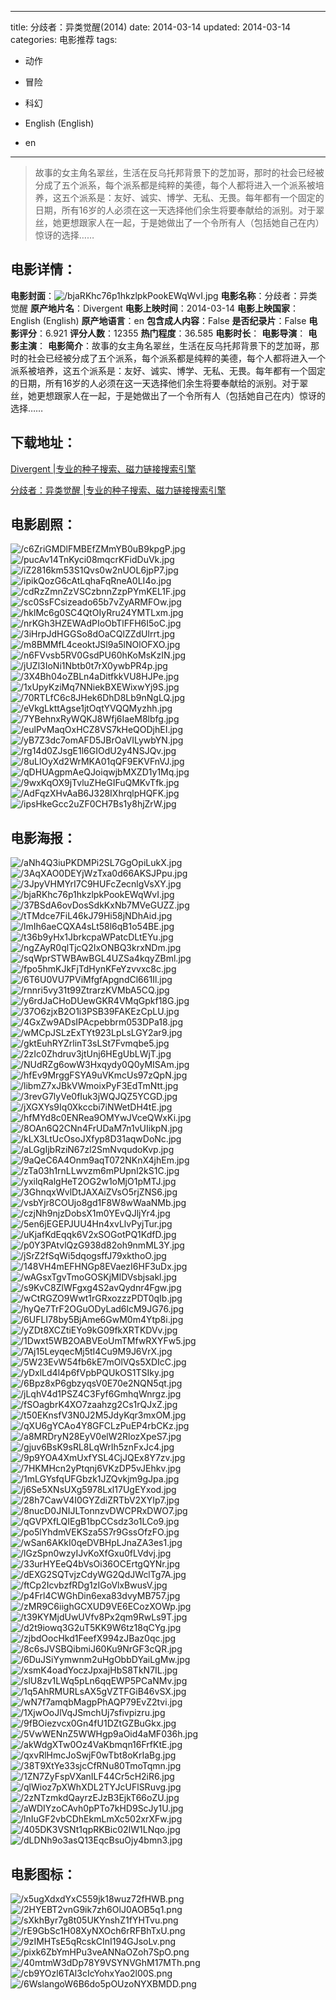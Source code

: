 
---
title: 分歧者：异类觉醒(2014)
date: 2014-03-14
updated: 2014-03-14
categories: 电影推荐
tags:
- 动作
- 冒险
- 科幻

- English (English)
- en
---


> 故事的女主角名翠丝，生活在反乌托邦背景下的芝加哥，那时的社会已经被分成了五个派系，每个派系都是纯粹的美德，每个人都将进入一个派系被培养，这五个派系是：友好、诚实、博学、无私、无畏。每年都有一个固定的日期，所有16岁的人必须在这一天选择他们余生将要奉献给的派别。对于翠丝，她更想跟家人在一起，于是她做出了一个令所有人（包括她自己在内）惊讶的选择……

## **电影详情**：

**电影封面**：<img src="https://image.tmdb.org/t/p/w200/bjaRKhc76p1hkzlpkPookEWqWvI.jpg" alt="/bjaRKhc76p1hkzlpkPookEWqWvI.jpg" title="/bjaRKhc76p1hkzlpkPookEWqWvI.jpg">
**电影名称**：分歧者：异类觉醒
**原产地片名**：Divergent
**电影上映时间**：2014-03-14
**电影上映国家**：English (English)
**原产地语言**：en
**包含成人内容**：False
**是否纪录片**：False
**电影评分**：6.921
**评分人数**：12355
**热门程度**：36.585
**电影时长**：
**电影导演**：
**电影主演**：
**电影简介**：故事的女主角名翠丝，生活在反乌托邦背景下的芝加哥，那时的社会已经被分成了五个派系，每个派系都是纯粹的美德，每个人都将进入一个派系被培养，这五个派系是：友好、诚实、博学、无私、无畏。每年都有一个固定的日期，所有16岁的人必须在这一天选择他们余生将要奉献给的派别。对于翠丝，她更想跟家人在一起，于是她做出了一个令所有人（包括她自己在内）惊讶的选择……

## **下载地址**：
[Divergent |专业的种子搜索、磁力链接搜索引擎](https://movie.amd794.com:2083/?search=Divergent&ordering=&mode=match_phrase&page_size=10&page=1)

[分歧者：异类觉醒 |专业的种子搜索、磁力链接搜索引擎](https://movie.amd794.com:2083/?search=%E5%88%86%E6%AD%A7%E8%80%85%EF%BC%9A%E5%BC%82%E7%B1%BB%E8%A7%89%E9%86%92&ordering=&mode=match_phrase&page_size=10&page=1)
 

## **电影剧照**：
<img src="https://image.tmdb.org/t/p/original/c6ZriGMDlFMBEfZMmYB0uB9kpgP.jpg" alt="/c6ZriGMDlFMBEfZMmYB0uB9kpgP.jpg" title="/c6ZriGMDlFMBEfZMmYB0uB9kpgP.jpg"><img src="https://image.tmdb.org/t/p/original/pucAv14TnKyci08mqcrKFidDuVk.jpg" alt="/pucAv14TnKyci08mqcrKFidDuVk.jpg" title="/pucAv14TnKyci08mqcrKFidDuVk.jpg"><img src="https://image.tmdb.org/t/p/original/iZ2816km53S1Qvs0w2nUOL6jpP7.jpg" alt="/iZ2816km53S1Qvs0w2nUOL6jpP7.jpg" title="/iZ2816km53S1Qvs0w2nUOL6jpP7.jpg"><img src="https://image.tmdb.org/t/p/original/ipikQozG6cAtLqhaFqRneA0LI4o.jpg" alt="/ipikQozG6cAtLqhaFqRneA0LI4o.jpg" title="/ipikQozG6cAtLqhaFqRneA0LI4o.jpg"><img src="https://image.tmdb.org/t/p/original/cdRzZmnZzVSCzbnnZzpPYmKEL1F.jpg" alt="/cdRzZmnZzVSCzbnnZzpPYmKEL1F.jpg" title="/cdRzZmnZzVSCzbnnZzpPYmKEL1F.jpg"><img src="https://image.tmdb.org/t/p/original/sc0SsFCsizeado65b7vZyARMFOw.jpg" alt="/sc0SsFCsizeado65b7vZyARMFOw.jpg" title="/sc0SsFCsizeado65b7vZyARMFOw.jpg"><img src="https://image.tmdb.org/t/p/original/hklMc6g0SC4QtOIyRru24YMTLxm.jpg" alt="/hklMc6g0SC4QtOIyRru24YMTLxm.jpg" title="/hklMc6g0SC4QtOIyRru24YMTLxm.jpg"><img src="https://image.tmdb.org/t/p/original/nrKGh3HZEWAdPIoObTlFFH6I5oC.jpg" alt="/nrKGh3HZEWAdPIoObTlFFH6I5oC.jpg" title="/nrKGh3HZEWAdPIoObTlFFH6I5oC.jpg"><img src="https://image.tmdb.org/t/p/original/3iHrpJdHGGSo8dOaCQlZZdUlrrt.jpg" alt="/3iHrpJdHGGSo8dOaCQlZZdUlrrt.jpg" title="/3iHrpJdHGGSo8dOaCQlZZdUlrrt.jpg"><img src="https://image.tmdb.org/t/p/original/m8BMMfL4ceoktJSl9a5lNOlOFXO.jpg" alt="/m8BMMfL4ceoktJSl9a5lNOlOFXO.jpg" title="/m8BMMfL4ceoktJSl9a5lNOlOFXO.jpg"><img src="https://image.tmdb.org/t/p/original/n6FVvsb5RV0GsdPU60hKoMsKzIN.jpg" alt="/n6FVvsb5RV0GsdPU60hKoMsKzIN.jpg" title="/n6FVvsb5RV0GsdPU60hKoMsKzIN.jpg"><img src="https://image.tmdb.org/t/p/original/jUZl3IoNi1Nbtb0t7rX0ywbPR4p.jpg" alt="/jUZl3IoNi1Nbtb0t7rX0ywbPR4p.jpg" title="/jUZl3IoNi1Nbtb0t7rX0ywbPR4p.jpg"><img src="https://image.tmdb.org/t/p/original/3X4Bh04oZBLn4aDitfkkVU8HJPe.jpg" alt="/3X4Bh04oZBLn4aDitfkkVU8HJPe.jpg" title="/3X4Bh04oZBLn4aDitfkkVU8HJPe.jpg"><img src="https://image.tmdb.org/t/p/original/1xUpyKziMq7NNiekBXEWixwYj9S.jpg" alt="/1xUpyKziMq7NNiekBXEWixwYj9S.jpg" title="/1xUpyKziMq7NNiekBXEWixwYj9S.jpg"><img src="https://image.tmdb.org/t/p/original/70RTLfC6c8JHek6DhD8Lb9nNgLQ.jpg" alt="/70RTLfC6c8JHek6DhD8Lb9nNgLQ.jpg" title="/70RTLfC6c8JHek6DhD8Lb9nNgLQ.jpg"><img src="https://image.tmdb.org/t/p/original/eVkgLkttAgse1jtOqtYVQQMyzhh.jpg" alt="/eVkgLkttAgse1jtOqtYVQQMyzhh.jpg" title="/eVkgLkttAgse1jtOqtYVQQMyzhh.jpg"><img src="https://image.tmdb.org/t/p/original/7YBehnxRyWQKJ8Wfj6IaeM8lbfg.jpg" alt="/7YBehnxRyWQKJ8Wfj6IaeM8lbfg.jpg" title="/7YBehnxRyWQKJ8Wfj6IaeM8lbfg.jpg"><img src="https://image.tmdb.org/t/p/original/eulPvMaqOxHCZ8VS7kHeQODjhEI.jpg" alt="/eulPvMaqOxHCZ8VS7kHeQODjhEI.jpg" title="/eulPvMaqOxHCZ8VS7kHeQODjhEI.jpg"><img src="https://image.tmdb.org/t/p/original/yB7Z3dc7omAFD5JBrOaVILywbYN.jpg" alt="/yB7Z3dc7omAFD5JBrOaVILywbYN.jpg" title="/yB7Z3dc7omAFD5JBrOaVILywbYN.jpg"><img src="https://image.tmdb.org/t/p/original/rg14d0ZJsgE1l6GIOdU2y4NSJQv.jpg" alt="/rg14d0ZJsgE1l6GIOdU2y4NSJQv.jpg" title="/rg14d0ZJsgE1l6GIOdU2y4NSJQv.jpg"><img src="https://image.tmdb.org/t/p/original/8uLlOyXd2WrMKA01qQF9EKVFnVJ.jpg" alt="/8uLlOyXd2WrMKA01qQF9EKVFnVJ.jpg" title="/8uLlOyXd2WrMKA01qQF9EKVFnVJ.jpg"><img src="https://image.tmdb.org/t/p/original/qDHUAgpmAeQJoiqwjbMXZD1y1Mq.jpg" alt="/qDHUAgpmAeQJoiqwjbMXZD1y1Mq.jpg" title="/qDHUAgpmAeQJoiqwjbMXZD1y1Mq.jpg"><img src="https://image.tmdb.org/t/p/original/9wxKqOX9jTvluZHeGIFuQMKvTfk.jpg" alt="/9wxKqOX9jTvluZHeGIFuQMKvTfk.jpg" title="/9wxKqOX9jTvluZHeGIFuQMKvTfk.jpg"><img src="https://image.tmdb.org/t/p/original/AdFqzXHvAaB6J328IXhrqlpHQFK.jpg" alt="/AdFqzXHvAaB6J328IXhrqlpHQFK.jpg" title="/AdFqzXHvAaB6J328IXhrqlpHQFK.jpg"><img src="https://image.tmdb.org/t/p/original/ipsHkeGcc2uZF0CH7Bs1y8hjZrW.jpg" alt="/ipsHkeGcc2uZF0CH7Bs1y8hjZrW.jpg" title="/ipsHkeGcc2uZF0CH7Bs1y8hjZrW.jpg">

## **电影海报**：
<img src="https://image.tmdb.org/t/p/original/aNh4Q3iuPKDMPi2SL7GgOpiLukX.jpg" alt="/aNh4Q3iuPKDMPi2SL7GgOpiLukX.jpg" title="/aNh4Q3iuPKDMPi2SL7GgOpiLukX.jpg"><img src="https://image.tmdb.org/t/p/original/3AqXAO0DEYjWzTxa0d66AKSJPpu.jpg" alt="/3AqXAO0DEYjWzTxa0d66AKSJPpu.jpg" title="/3AqXAO0DEYjWzTxa0d66AKSJPpu.jpg"><img src="https://image.tmdb.org/t/p/original/3JpyVHMYrI7C9HUFcZecnlgVsXY.jpg" alt="/3JpyVHMYrI7C9HUFcZecnlgVsXY.jpg" title="/3JpyVHMYrI7C9HUFcZecnlgVsXY.jpg"><img src="https://image.tmdb.org/t/p/original/bjaRKhc76p1hkzlpkPookEWqWvI.jpg" alt="/bjaRKhc76p1hkzlpkPookEWqWvI.jpg" title="/bjaRKhc76p1hkzlpkPookEWqWvI.jpg"><img src="https://image.tmdb.org/t/p/original/37BSdA6ovDosSdkKxNb7MVeGUZZ.jpg" alt="/37BSdA6ovDosSdkKxNb7MVeGUZZ.jpg" title="/37BSdA6ovDosSdkKxNb7MVeGUZZ.jpg"><img src="https://image.tmdb.org/t/p/original/tTMdce7FiL46kJ79Hi58jNDhAid.jpg" alt="/tTMdce7FiL46kJ79Hi58jNDhAid.jpg" title="/tTMdce7FiL46kJ79Hi58jNDhAid.jpg"><img src="https://image.tmdb.org/t/p/original/lmIh6aeCQXA4sLt58l6qB1o54BE.jpg" alt="/lmIh6aeCQXA4sLt58l6qB1o54BE.jpg" title="/lmIh6aeCQXA4sLt58l6qB1o54BE.jpg"><img src="https://image.tmdb.org/t/p/original/t36b9yHx1JbrkcpaWPatcDLtEYu.jpg" alt="/t36b9yHx1JbrkcpaWPatcDLtEYu.jpg" title="/t36b9yHx1JbrkcpaWPatcDLtEYu.jpg"><img src="https://image.tmdb.org/t/p/original/ngZAyR0qlTjcQ2IxONBQ3krxNDm.jpg" alt="/ngZAyR0qlTjcQ2IxONBQ3krxNDm.jpg" title="/ngZAyR0qlTjcQ2IxONBQ3krxNDm.jpg"><img src="https://image.tmdb.org/t/p/original/sqWprSTWBAwBGL4UZSa4kqyZBml.jpg" alt="/sqWprSTWBAwBGL4UZSa4kqyZBml.jpg" title="/sqWprSTWBAwBGL4UZSa4kqyZBml.jpg"><img src="https://image.tmdb.org/t/p/original/fpo5hmKJkFjTdHynKFeYzvvxc8c.jpg" alt="/fpo5hmKJkFjTdHynKFeYzvvxc8c.jpg" title="/fpo5hmKJkFjTdHynKFeYzvvxc8c.jpg"><img src="https://image.tmdb.org/t/p/original/6T6U0VU7PViMfgfApgndCl661Il.jpg" alt="/6T6U0VU7PViMfgfApgndCl661Il.jpg" title="/6T6U0VU7PViMfgfApgndCl661Il.jpg"><img src="https://image.tmdb.org/t/p/original/rnnri5vy31t99ZtrarzKVMbA5CQ.jpg" alt="/rnnri5vy31t99ZtrarzKVMbA5CQ.jpg" title="/rnnri5vy31t99ZtrarzKVMbA5CQ.jpg"><img src="https://image.tmdb.org/t/p/original/y6rdJaCHoDUewGKR4VMqGpkf18G.jpg" alt="/y6rdJaCHoDUewGKR4VMqGpkf18G.jpg" title="/y6rdJaCHoDUewGKR4VMqGpkf18G.jpg"><img src="https://image.tmdb.org/t/p/original/37O6zjxB2O1i3PSB39FAKEzCpLU.jpg" alt="/37O6zjxB2O1i3PSB39FAKEzCpLU.jpg" title="/37O6zjxB2O1i3PSB39FAKEzCpLU.jpg"><img src="https://image.tmdb.org/t/p/original/4GxZw9ADsIPAcpebbrm053DPa18.jpg" alt="/4GxZw9ADsIPAcpebbrm053DPa18.jpg" title="/4GxZw9ADsIPAcpebbrm053DPa18.jpg"><img src="https://image.tmdb.org/t/p/original/wMCpJSLzExTYt923LpLsLGY2ar9.jpg" alt="/wMCpJSLzExTYt923LpLsLGY2ar9.jpg" title="/wMCpJSLzExTYt923LpLsLGY2ar9.jpg"><img src="https://image.tmdb.org/t/p/original/gktEuhRYZrlinT3sLSt7Fvmqbe5.jpg" alt="/gktEuhRYZrlinT3sLSt7Fvmqbe5.jpg" title="/gktEuhRYZrlinT3sLSt7Fvmqbe5.jpg"><img src="https://image.tmdb.org/t/p/original/2zIc0Zhdruv3jtUnj6HEgUbLWjT.jpg" alt="/2zIc0Zhdruv3jtUnj6HEgUbLWjT.jpg" title="/2zIc0Zhdruv3jtUnj6HEgUbLWjT.jpg"><img src="https://image.tmdb.org/t/p/original/NUdRZg6owW3Hxqydy0Q0yMISAm.jpg" alt="/NUdRZg6owW3Hxqydy0Q0yMISAm.jpg" title="/NUdRZg6owW3Hxqydy0Q0yMISAm.jpg"><img src="https://image.tmdb.org/t/p/original/hfEv9MrggFSYA9uVKmcUs97zQpN.jpg" alt="/hfEv9MrggFSYA9uVKmcUs97zQpN.jpg" title="/hfEv9MrggFSYA9uVKmcUs97zQpN.jpg"><img src="https://image.tmdb.org/t/p/original/libmZ7xJBkVWmoixPyF3EdTmNtt.jpg" alt="/libmZ7xJBkVWmoixPyF3EdTmNtt.jpg" title="/libmZ7xJBkVWmoixPyF3EdTmNtt.jpg"><img src="https://image.tmdb.org/t/p/original/3revG7lyVe0fIuk3jWQJQZ5YCGD.jpg" alt="/3revG7lyVe0fIuk3jWQJQZ5YCGD.jpg" title="/3revG7lyVe0fIuk3jWQJQZ5YCGD.jpg"><img src="https://image.tmdb.org/t/p/original/jXGXYs9Iq0Xkccbi7iNWetDH4tE.jpg" alt="/jXGXYs9Iq0Xkccbi7iNWetDH4tE.jpg" title="/jXGXYs9Iq0Xkccbi7iNWetDH4tE.jpg"><img src="https://image.tmdb.org/t/p/original/hfMYd8c0ENRea9OMYwJVceQWxKi.jpg" alt="/hfMYd8c0ENRea9OMYwJVceQWxKi.jpg" title="/hfMYd8c0ENRea9OMYwJVceQWxKi.jpg"><img src="https://image.tmdb.org/t/p/original/8OAn6Q2CNn4FrUDaM7n1vUIikpN.jpg" alt="/8OAn6Q2CNn4FrUDaM7n1vUIikpN.jpg" title="/8OAn6Q2CNn4FrUDaM7n1vUIikpN.jpg"><img src="https://image.tmdb.org/t/p/original/kLX3LtUcOsoJXfyp8D31aqwDoNc.jpg" alt="/kLX3LtUcOsoJXfyp8D31aqwDoNc.jpg" title="/kLX3LtUcOsoJXfyp8D31aqwDoNc.jpg"><img src="https://image.tmdb.org/t/p/original/aLGgIjbRziN67zl2SmNvqudoKvp.jpg" alt="/aLGgIjbRziN67zl2SmNvqudoKvp.jpg" title="/aLGgIjbRziN67zl2SmNvqudoKvp.jpg"><img src="https://image.tmdb.org/t/p/original/9aQeC6A4Onm9aqT072NKnX4jhEm.jpg" alt="/9aQeC6A4Onm9aqT072NKnX4jhEm.jpg" title="/9aQeC6A4Onm9aqT072NKnX4jhEm.jpg"><img src="https://image.tmdb.org/t/p/original/zTa03h1rnLLwvzm6mPUpnl2kS1C.jpg" alt="/zTa03h1rnLLwvzm6mPUpnl2kS1C.jpg" title="/zTa03h1rnLLwvzm6mPUpnl2kS1C.jpg"><img src="https://image.tmdb.org/t/p/original/yxilqRalgHeT2OG2w1oMjO1pMTJ.jpg" alt="/yxilqRalgHeT2OG2w1oMjO1pMTJ.jpg" title="/yxilqRalgHeT2OG2w1oMjO1pMTJ.jpg"><img src="https://image.tmdb.org/t/p/original/3GhnqxWvlDtJAXAiZVsO5rjZNS6.jpg" alt="/3GhnqxWvlDtJAXAiZVsO5rjZNS6.jpg" title="/3GhnqxWvlDtJAXAiZVsO5rjZNS6.jpg"><img src="https://image.tmdb.org/t/p/original/vsbYjr8COUjo8gd1F8W8wWaaNMb.jpg" alt="/vsbYjr8COUjo8gd1F8W8wWaaNMb.jpg" title="/vsbYjr8COUjo8gd1F8W8wWaaNMb.jpg"><img src="https://image.tmdb.org/t/p/original/czjNh9njzDobsX1m0YEvQJljYr4.jpg" alt="/czjNh9njzDobsX1m0YEvQJljYr4.jpg" title="/czjNh9njzDobsX1m0YEvQJljYr4.jpg"><img src="https://image.tmdb.org/t/p/original/5en6jEGEPJUU4Hn4xvLlvPyjTur.jpg" alt="/5en6jEGEPJUU4Hn4xvLlvPyjTur.jpg" title="/5en6jEGEPJUU4Hn4xvLlvPyjTur.jpg"><img src="https://image.tmdb.org/t/p/original/uKjafKdEqqk6V2xSOGotPQ1KdfD.jpg" alt="/uKjafKdEqqk6V2xSOGotPQ1KdfD.jpg" title="/uKjafKdEqqk6V2xSOGotPQ1KdfD.jpg"><img src="https://image.tmdb.org/t/p/original/p0Y3PAtvlQzG938d82oh9nmML3Y.jpg" alt="/p0Y3PAtvlQzG938d82oh9nmML3Y.jpg" title="/p0Y3PAtvlQzG938d82oh9nmML3Y.jpg"><img src="https://image.tmdb.org/t/p/original/jSrZ2fSqWi5dqogsffJ79xkthoO.jpg" alt="/jSrZ2fSqWi5dqogsffJ79xkthoO.jpg" title="/jSrZ2fSqWi5dqogsffJ79xkthoO.jpg"><img src="https://image.tmdb.org/t/p/original/148VH4mEFHNGp8EVaezI6HF3uDx.jpg" alt="/148VH4mEFHNGp8EVaezI6HF3uDx.jpg" title="/148VH4mEFHNGp8EVaezI6HF3uDx.jpg"><img src="https://image.tmdb.org/t/p/original/wAGsxTgvTmoGOSKjMlDVsbjsakl.jpg" alt="/wAGsxTgvTmoGOSKjMlDVsbjsakl.jpg" title="/wAGsxTgvTmoGOSKjMlDVsbjsakl.jpg"><img src="https://image.tmdb.org/t/p/original/s9KvC8ZlWFgxg4S2avQydnr4Fgw.jpg" alt="/s9KvC8ZlWFgxg4S2avQydnr4Fgw.jpg" title="/s9KvC8ZlWFgxg4S2avQydnr4Fgw.jpg"><img src="https://image.tmdb.org/t/p/original/wCtRGZO9Wwt1rGRxozzzPDT0qIb.jpg" alt="/wCtRGZO9Wwt1rGRxozzzPDT0qIb.jpg" title="/wCtRGZO9Wwt1rGRxozzzPDT0qIb.jpg"><img src="https://image.tmdb.org/t/p/original/hyQe7TrF2OGuODyLad6lcM9JG76.jpg" alt="/hyQe7TrF2OGuODyLad6lcM9JG76.jpg" title="/hyQe7TrF2OGuODyLad6lcM9JG76.jpg"><img src="https://image.tmdb.org/t/p/original/6UFLI78by5BjAme6GwM0m4Ytp8i.jpg" alt="/6UFLI78by5BjAme6GwM0m4Ytp8i.jpg" title="/6UFLI78by5BjAme6GwM0m4Ytp8i.jpg"><img src="https://image.tmdb.org/t/p/original/yZDt8XCZtiEYo9kG09fkXRTKDVv.jpg" alt="/yZDt8XCZtiEYo9kG09fkXRTKDVv.jpg" title="/yZDt8XCZtiEYo9kG09fkXRTKDVv.jpg"><img src="https://image.tmdb.org/t/p/original/1Dwxt5WB2OABVEoUmTMfwRXYFw5.jpg" alt="/1Dwxt5WB2OABVEoUmTMfwRXYFw5.jpg" title="/1Dwxt5WB2OABVEoUmTMfwRXYFw5.jpg"><img src="https://image.tmdb.org/t/p/original/7Aj15LeyqecMj5tI4Cu9M9J6VrX.jpg" alt="/7Aj15LeyqecMj5tI4Cu9M9J6VrX.jpg" title="/7Aj15LeyqecMj5tI4Cu9M9J6VrX.jpg"><img src="https://image.tmdb.org/t/p/original/5W23EvW54fb6kE7mOlVQs5XDIcC.jpg" alt="/5W23EvW54fb6kE7mOlVQs5XDIcC.jpg" title="/5W23EvW54fb6kE7mOlVQs5XDIcC.jpg"><img src="https://image.tmdb.org/t/p/original/yDxlLd4l4p6fVpbPQUkOS1TSIky.jpg" alt="/yDxlLd4l4p6fVpbPQUkOS1TSIky.jpg" title="/yDxlLd4l4p6fVpbPQUkOS1TSIky.jpg"><img src="https://image.tmdb.org/t/p/original/6Bpz8xP6gbzyqsV0E70e2NQN5qt.jpg" alt="/6Bpz8xP6gbzyqsV0E70e2NQN5qt.jpg" title="/6Bpz8xP6gbzyqsV0E70e2NQN5qt.jpg"><img src="https://image.tmdb.org/t/p/original/jLqhV4d1PSZ4C3Fyf6GmhqWnrgz.jpg" alt="/jLqhV4d1PSZ4C3Fyf6GmhqWnrgz.jpg" title="/jLqhV4d1PSZ4C3Fyf6GmhqWnrgz.jpg"><img src="https://image.tmdb.org/t/p/original/fSOagbrK4XO7zaahzg2Cs1rQJxZ.jpg" alt="/fSOagbrK4XO7zaahzg2Cs1rQJxZ.jpg" title="/fSOagbrK4XO7zaahzg2Cs1rQJxZ.jpg"><img src="https://image.tmdb.org/t/p/original/t50EKnsfV3N0J2M5JdyKqr3mxOM.jpg" alt="/t50EKnsfV3N0J2M5JdyKqr3mxOM.jpg" title="/t50EKnsfV3N0J2M5JdyKqr3mxOM.jpg"><img src="https://image.tmdb.org/t/p/original/qXU6gYCAo4Y8GFCLzPuEP4rbCKz.jpg" alt="/qXU6gYCAo4Y8GFCLzPuEP4rbCKz.jpg" title="/qXU6gYCAo4Y8GFCLzPuEP4rbCKz.jpg"><img src="https://image.tmdb.org/t/p/original/a8MRDryN28EyV0elW2RlozXpeS7.jpg" alt="/a8MRDryN28EyV0elW2RlozXpeS7.jpg" title="/a8MRDryN28EyV0elW2RlozXpeS7.jpg"><img src="https://image.tmdb.org/t/p/original/gjuv6BsK9sRL8LqWrIh5znFxJc4.jpg" alt="/gjuv6BsK9sRL8LqWrIh5znFxJc4.jpg" title="/gjuv6BsK9sRL8LqWrIh5znFxJc4.jpg"><img src="https://image.tmdb.org/t/p/original/9p9YOA4XmUxfYSL4CjJQEx8Y7zv.jpg" alt="/9p9YOA4XmUxfYSL4CjJQEx8Y7zv.jpg" title="/9p9YOA4XmUxfYSL4CjJQEx8Y7zv.jpg"><img src="https://image.tmdb.org/t/p/original/7HKMHcn2yPtqnj6VKzDP5vJEhkv.jpg" alt="/7HKMHcn2yPtqnj6VKzDP5vJEhkv.jpg" title="/7HKMHcn2yPtqnj6VKzDP5vJEhkv.jpg"><img src="https://image.tmdb.org/t/p/original/1mLGYsfqUFGbzk1JZQvkjm9gJpa.jpg" alt="/1mLGYsfqUFGbzk1JZQvkjm9gJpa.jpg" title="/1mLGYsfqUFGbzk1JZQvkjm9gJpa.jpg"><img src="https://image.tmdb.org/t/p/original/j6Se5XNsUXg5978Lxl17UgEYxod.jpg" alt="/j6Se5XNsUXg5978Lxl17UgEYxod.jpg" title="/j6Se5XNsUXg5978Lxl17UgEYxod.jpg"><img src="https://image.tmdb.org/t/p/original/28h7CawV4I0GYZdiZRTbV2XYIp7.jpg" alt="/28h7CawV4I0GYZdiZRTbV2XYIp7.jpg" title="/28h7CawV4I0GYZdiZRTbV2XYIp7.jpg"><img src="https://image.tmdb.org/t/p/original/8nucD0JNIJLTonnzvDWCPRxDWO7.jpg" alt="/8nucD0JNIJLTonnzvDWCPRxDWO7.jpg" title="/8nucD0JNIJLTonnzvDWCPRxDWO7.jpg"><img src="https://image.tmdb.org/t/p/original/qGVPXfLQIEgB1bpCCsdz3o1LCo9.jpg" alt="/qGVPXfLQIEgB1bpCCsdz3o1LCo9.jpg" title="/qGVPXfLQIEgB1bpCCsdz3o1LCo9.jpg"><img src="https://image.tmdb.org/t/p/original/po5lYhdmVEKSza5S7r9GssOfzFO.jpg" alt="/po5lYhdmVEKSza5S7r9GssOfzFO.jpg" title="/po5lYhdmVEKSza5S7r9GssOfzFO.jpg"><img src="https://image.tmdb.org/t/p/original/wSan6AKkI0qeDVBHpLJnaZA3es1.jpg" alt="/wSan6AKkI0qeDVBHpLJnaZA3es1.jpg" title="/wSan6AKkI0qeDVBHpLJnaZA3es1.jpg"><img src="https://image.tmdb.org/t/p/original/lGzSpn0wzyIJvKoXfGxu0fLVdvj.jpg" alt="/lGzSpn0wzyIJvKoXfGxu0fLVdvj.jpg" title="/lGzSpn0wzyIJvKoXfGxu0fLVdvj.jpg"><img src="https://image.tmdb.org/t/p/original/33urHYEeQ4bVsOi36OCErtgQYNr.jpg" alt="/33urHYEeQ4bVsOi36OCErtgQYNr.jpg" title="/33urHYEeQ4bVsOi36OCErtgQYNr.jpg"><img src="https://image.tmdb.org/t/p/original/dEXG2SQTvjzCdyWG2QdJWclTg7A.jpg" alt="/dEXG2SQTvjzCdyWG2QdJWclTg7A.jpg" title="/dEXG2SQTvjzCdyWG2QdJWclTg7A.jpg"><img src="https://image.tmdb.org/t/p/original/ftCp2IcvbzfRDg1zIGoVlxBwusV.jpg" alt="/ftCp2IcvbzfRDg1zIGoVlxBwusV.jpg" title="/ftCp2IcvbzfRDg1zIGoVlxBwusV.jpg"><img src="https://image.tmdb.org/t/p/original/p4Frl4CWGhDin6exa83dvyMB757.jpg" alt="/p4Frl4CWGhDin6exa83dvyMB757.jpg" title="/p4Frl4CWGhDin6exa83dvyMB757.jpg"><img src="https://image.tmdb.org/t/p/original/zMR9C6iighGCXUD9VE6ECozXOWp.jpg" alt="/zMR9C6iighGCXUD9VE6ECozXOWp.jpg" title="/zMR9C6iighGCXUD9VE6ECozXOWp.jpg"><img src="https://image.tmdb.org/t/p/original/t39KYMjdUwUVfv8Px2qm9RwLs9T.jpg" alt="/t39KYMjdUwUVfv8Px2qm9RwLs9T.jpg" title="/t39KYMjdUwUVfv8Px2qm9RwLs9T.jpg"><img src="https://image.tmdb.org/t/p/original/d2t9iowq3G2uT5KK9W6tz18qCYg.jpg" alt="/d2t9iowq3G2uT5KK9W6tz18qCYg.jpg" title="/d2t9iowq3G2uT5KK9W6tz18qCYg.jpg"><img src="https://image.tmdb.org/t/p/original/zjbdOocHkd1FeefX994zJBaz0qc.jpg" alt="/zjbdOocHkd1FeefX994zJBaz0qc.jpg" title="/zjbdOocHkd1FeefX994zJBaz0qc.jpg"><img src="https://image.tmdb.org/t/p/original/8c6sJVSBQibmiJ60Ku9NrGF3cQR.jpg" alt="/8c6sJVSBQibmiJ60Ku9NrGF3cQR.jpg" title="/8c6sJVSBQibmiJ60Ku9NrGF3cQR.jpg"><img src="https://image.tmdb.org/t/p/original/6DuJSiYymwnm2uHgObbDYaiLgMw.jpg" alt="/6DuJSiYymwnm2uHgObbDYaiLgMw.jpg" title="/6DuJSiYymwnm2uHgObbDYaiLgMw.jpg"><img src="https://image.tmdb.org/t/p/original/xsmK4oadYoczJpxajHbS8TkN7IL.jpg" alt="/xsmK4oadYoczJpxajHbS8TkN7IL.jpg" title="/xsmK4oadYoczJpxajHbS8TkN7IL.jpg"><img src="https://image.tmdb.org/t/p/original/slU8zv1LWq5pLn6qqEWP5PCaNMv.jpg" alt="/slU8zv1LWq5pLn6qqEWP5PCaNMv.jpg" title="/slU8zv1LWq5pLn6qqEWP5PCaNMv.jpg"><img src="https://image.tmdb.org/t/p/original/1q5AhRMURLsAX5gVZTFGiB46vSX.jpg" alt="/1q5AhRMURLsAX5gVZTFGiB46vSX.jpg" title="/1q5AhRMURLsAX5gVZTFGiB46vSX.jpg"><img src="https://image.tmdb.org/t/p/original/wN7f7amqbMagpPhAQP79EvZ2tvi.jpg" alt="/wN7f7amqbMagpPhAQP79EvZ2tvi.jpg" title="/wN7f7amqbMagpPhAQP79EvZ2tvi.jpg"><img src="https://image.tmdb.org/t/p/original/1XjwOoJlVqJSmchUj7sfivpizru.jpg" alt="/1XjwOoJlVqJSmchUj7sfivpizru.jpg" title="/1XjwOoJlVqJSmchUj7sfivpizru.jpg"><img src="https://image.tmdb.org/t/p/original/9fBOiezvcx0Gn4fU1DZtGZBuGkx.jpg" alt="/9fBOiezvcx0Gn4fU1DZtGZBuGkx.jpg" title="/9fBOiezvcx0Gn4fU1DZtGZBuGkx.jpg"><img src="https://image.tmdb.org/t/p/original/5VwWENnZ5WWHgp9aOid4aMF036h.jpg" alt="/5VwWENnZ5WWHgp9aOid4aMF036h.jpg" title="/5VwWENnZ5WWHgp9aOid4aMF036h.jpg"><img src="https://image.tmdb.org/t/p/original/akWdgXTw0Oz4VaKbmqn16FrfKtE.jpg" alt="/akWdgXTw0Oz4VaKbmqn16FrfKtE.jpg" title="/akWdgXTw0Oz4VaKbmqn16FrfKtE.jpg"><img src="https://image.tmdb.org/t/p/original/qxvRlHmcJoSwjF0wTbt8oKrIaBg.jpg" alt="/qxvRlHmcJoSwjF0wTbt8oKrIaBg.jpg" title="/qxvRlHmcJoSwjF0wTbt8oKrIaBg.jpg"><img src="https://image.tmdb.org/t/p/original/38T9XtYe33sjcCfRNu80TmoTqmn.jpg" alt="/38T9XtYe33sjcCfRNu80TmoTqmn.jpg" title="/38T9XtYe33sjcCfRNu80TmoTqmn.jpg"><img src="https://image.tmdb.org/t/p/original/1ZN7ZyFspVXanILF44Cr5cH2iR6.jpg" alt="/1ZN7ZyFspVXanILF44Cr5cH2iR6.jpg" title="/1ZN7ZyFspVXanILF44Cr5cH2iR6.jpg"><img src="https://image.tmdb.org/t/p/original/qlWioz7pXWhXDL2TYJcUFlSRuvg.jpg" alt="/qlWioz7pXWhXDL2TYJcUFlSRuvg.jpg" title="/qlWioz7pXWhXDL2TYJcUFlSRuvg.jpg"><img src="https://image.tmdb.org/t/p/original/2zNTzmkdQayrzEJzB3EjkT66oZU.jpg" alt="/2zNTzmkdQayrzEJzB3EjkT66oZU.jpg" title="/2zNTzmkdQayrzEJzB3EjkT66oZU.jpg"><img src="https://image.tmdb.org/t/p/original/aWDIYzoCAvh0pPTo7kHD9ScJy1U.jpg" alt="/aWDIYzoCAvh0pPTo7kHD9ScJy1U.jpg" title="/aWDIYzoCAvh0pPTo7kHD9ScJy1U.jpg"><img src="https://image.tmdb.org/t/p/original/lnIuGF2vbCDhEkmLmXc502xrXFw.jpg" alt="/lnIuGF2vbCDhEkmLmXc502xrXFw.jpg" title="/lnIuGF2vbCDhEkmLmXc502xrXFw.jpg"><img src="https://image.tmdb.org/t/p/original/405DK3VSNt1qpRKBic02IW1LNqo.jpg" alt="/405DK3VSNt1qpRKBic02IW1LNqo.jpg" title="/405DK3VSNt1qpRKBic02IW1LNqo.jpg"><img src="https://image.tmdb.org/t/p/original/dLDNh9o3asQ13EqcBsuOjy4bmn3.jpg" alt="/dLDNh9o3asQ13EqcBsuOjy4bmn3.jpg" title="/dLDNh9o3asQ13EqcBsuOjy4bmn3.jpg">

## **电影图标**：
<img src="https://image.tmdb.org/t/p/original/x5ugXdxdYxC559jk18wuz72fHWB.png" alt="/x5ugXdxdYxC559jk18wuz72fHWB.png" title="/x5ugXdxdYxC559jk18wuz72fHWB.png"><img src="https://image.tmdb.org/t/p/original/2HYEBT2vnG9ik7zh6OlJ0AOB5q1.png" alt="/2HYEBT2vnG9ik7zh6OlJ0AOB5q1.png" title="/2HYEBT2vnG9ik7zh6OlJ0AOB5q1.png"><img src="https://image.tmdb.org/t/p/original/sXkhByr7g8t05UKYnshZ1fYHTvu.png" alt="/sXkhByr7g8t05UKYnshZ1fYHTvu.png" title="/sXkhByr7g8t05UKYnshZ1fYHTvu.png"><img src="https://image.tmdb.org/t/p/original/rE9GbSc1H08XyNXOch6rRFBhTxU.png" alt="/rE9GbSc1H08XyNXOch6rRFBhTxU.png" title="/rE9GbSc1H08XyNXOch6rRFBhTxU.png"><img src="https://image.tmdb.org/t/p/original/9zIMHTsE5qRcskCInI194GJsoLv.png" alt="/9zIMHTsE5qRcskCInI194GJsoLv.png" title="/9zIMHTsE5qRcskCInI194GJsoLv.png"><img src="https://image.tmdb.org/t/p/original/pixk6ZbYmHPu3veANNaOZoh7SpO.png" alt="/pixk6ZbYmHPu3veANNaOZoh7SpO.png" title="/pixk6ZbYmHPu3veANNaOZoh7SpO.png"><img src="https://image.tmdb.org/t/p/original/40mtmW3dDp78Y9VSYNVGhM17MTh.png" alt="/40mtmW3dDp78Y9VSYNVGhM17MTh.png" title="/40mtmW3dDp78Y9VSYNVGhM17MTh.png"><img src="https://image.tmdb.org/t/p/original/cb9YOzl6TAl3cIcYohxYao2l00S.png" alt="/cb9YOzl6TAl3cIcYohxYao2l00S.png" title="/cb9YOzl6TAl3cIcYohxYao2l00S.png"><img src="https://image.tmdb.org/t/p/original/6WslangoW6B6do5pOUzoNYXBMDD.png" alt="/6WslangoW6B6do5pOUzoNYXBMDD.png" title="/6WslangoW6B6do5pOUzoNYXBMDD.png">
